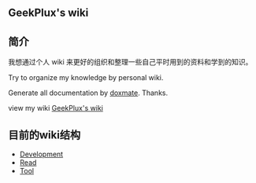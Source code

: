 GeekPlux's wiki
---


## 简介

我想通过个人 wiki 来更好的组织和整理一些自己平时用到的资料和学到的知识。

Try to organize my knowledge by personal wiki.

Generate all documentation by [doxmate](https://github.com/JacksonTian/doxmate).  Thanks.

view my wiki [GeekPlux's wiki](http://www.geekplux.com/wiki/)


## 目前的wiki结构

- [Development](http://www.geekplux.com/wiki/development.html)
- [Read](http://www.geekplux.com/wiki/read.html)
- [Tool](http://www.geekplux.com/wiki/tools.html)
